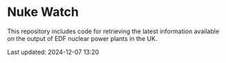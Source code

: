 # Nuke Watch

This repository includes code for retrieving the latest information available on the output of EDF nuclear power plants in the UK.

Last updated: 2024-12-07 13:20